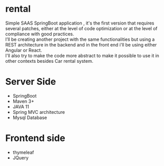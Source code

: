 # rental
Simple SAAS SpringBoot application , it's the first version that requires several patches,
either at the level of code optimization or at the level of compliance with good practices.  
I’ll be creating another project with the same functionalities but using a REST architecture in the backend and in the front end i'll be using either Angular or React.  
I'll also try to make the code more abstract to make it possible to use it in other contexts besides Car rental system.

# Server Side
- SpringBoot
- Maven 3+
- JAVA 11
- Spring MVC architecture
- Mysql Database

# Frontend side
- thymeleaf
- JQuery
